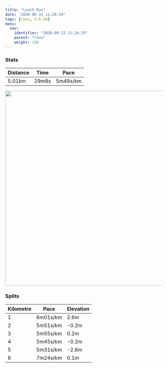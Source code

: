 ```yaml
---
title: "Lunch Run"
date: "2020-06-22 11:24:29"
tags: [runs, 5-6 km]
menu:
  nav:
    identifier: "2020-06-22 11:24:29"
    parent: "runs"
    weight: 130
---
```


### Stats

| Distance | Time | Pace |
|----------|------|------|
|5.01km|29m8s|5m49s/km|

<img src='https://maps.googleapis.com/maps/api/staticmap?maptype=terrain&path=enc:akjeIxcyLI?e@QAE?m@LqAJ_@~@q@R]b@WP[p@s@l@mA@[KSIa@GOMg@GKAQBMHB@DJ?LHz@rAf@nAFf@H\FLB?BCFQ\a@\s@Fo@Ay@Iw@Ic@m@{@QQs@a@WBQJIJ]bBATFZ\|@h@z@\bA\t@B@DEJUv@qADo@?k@AQOaAG]O_@[i@UUq@UIDSLKPSr@Qr@AN@PHTn@pA^l@b@rAJRDB~@gBFW?oAKyAO_@IOk@q@s@_@G?WLQPGPYzAD`@HTpA`CVz@P`@BBD?h@oAR[DUBWCs@Gq@Ko@Oe@[a@]Yk@YI@UJOV]lB@RJXfAdCn@`BBDD?FGXs@^s@Hg@?c@Eq@OcAMa@MUSSYSe@YO?[PKPQdAKXAN@VjAzBb@`AVv@FDJMv@}AH[?{@Cg@SgAI[g@k@USi@YI?WLKNKXYvA@VFTdAdCXlANTLHD?HKr@yAJYBM?eACa@Ge@Qq@Yg@QS}@g@O@SHKLKZY|ABTj@pAj@hAJp@LZRXH?BA~@qBDS@a@Ek@MkAKc@a@o@IGy@g@MC[NOR]dB@^n@~Ab@x@J\Jh@NVLHB?hA_CFa@Ae@Q}AQs@m@y@y@c@I?[ROVQ~@M\?^zAhDXfAX\FCdAyB@o@EgAKs@So@Wa@OQs@YOCE?_@TKNYrAA^DT~@hBPd@ZhAT\FBBCbAuBBQ@[EwAEYOq@ISWc@OMe@SWKK?[REDKXMt@KTEDM@GNCP?HH`@CNW`@c@f@iAfBER@\^x@@FCF]RUXGTE\?dAKl@@Z&key=AIzaSyBPVQ_iynBzLujdhfLzy8Z-5zczbktE55k&size=800x800&scale=2&markers=color:yellow|label:S|53.47009,-2.26381&markers=color:green|label:F|53.470199999999984,-2.263780000000004' width='625' />

### Splits

| Kilometre | Pace | Elevation |
|------|------|-----------|
|1|6m01s/km|2.6m|
|2|5m51s/km|-0.2m|
|3|5m55s/km|0.2m|
|4|5m45s/km|-0.2m|
|5|5m31s/km|-2.6m|
|6|7m24s/km|0.1m|
